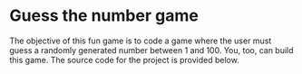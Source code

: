 # Guess the number game

The objective of this fun game is to code a game where the user must guess a randomly generated number between 1 and 100. You, too, can build this game. The source code for the project is provided below.